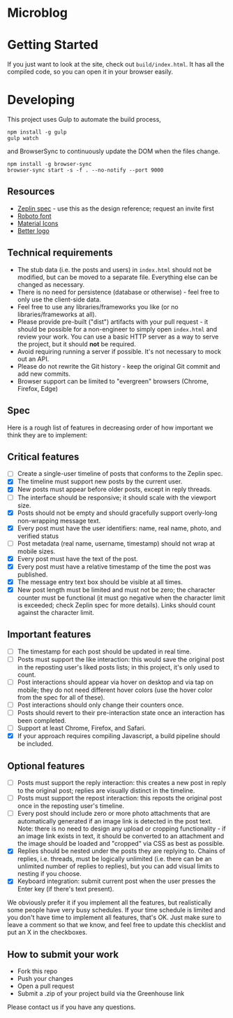 
# Microblog

# Getting Started

If you just want to look at the site, check out `build/index.html`. It has all the compiled code, so you can open it in your browser easily.

# Developing

This project uses Gulp to automate the build process,
```
npm install -g gulp
gulp watch
```

and BrowserSync to continuously update the DOM when the files change.

```
npm install -g browser-sync
browser-sync start -s -f . --no-notify --port 9000
```

## Resources

* [Zeplin spec](https://zpl.io/Tycej) - use this as the design reference; request an invite first
* [Roboto font](https://fonts.google.com/specimen/Roboto)
* [Material Icons](http://google.github.io/material-design-icons/)
* [Better logo](better-icon.svg)

## Technical requirements

* The stub data (i.e. the posts and users) in `index.html` should not be modified, but can be moved to a separate file. Everything else can be changed as necessary.
* There is no need for persistence (database or otherwise) - feel free to only use the client-side data.
* Feel free to use any libraries/frameworks you like (or no libraries/frameworks at all).
* Please provide pre-built ("dist") artifacts with your pull request - it should be possible for a non-engineer to simply open `index.html` and review your work. You can use a basic HTTP server as a way to serve the project, but it should **not** be required.
* Avoid requiring running a server if possible. It's not necessary to mock out an API.
* Please do not rewrite the Git history - keep the original Git commit and add new commits.
* Browser support can be limited to "evergreen" browsers (Chrome, Firefox, Edge)

## Spec

Here is a rough list of features in decreasing order of how important we think they are to implement:

## Critical features

* [ ] Create a single-user timeline of posts that conforms to the Zeplin spec.
* [X] The timeline must support new posts by the current user.
* [X] New posts must appear before older posts, except in reply threads.
* [ ] The interface should be responsive; it should scale with the viewport size.
* [X] Posts should not be empty and should gracefully support overly-long non-wrapping message text.
* [X] Every post must have the user identifiers: name, real name, photo, and verified status
* [ ] Post metadata (real name, username, timestamp) should not wrap at mobile sizes.
* [X] Every post must have the text of the post.
* [X] Every post must have a relative timestamp of the time the post was published.
* [X] The message entry text box should be visible at all times.
* [X] New post length must be limited and must not be zero; the character counter must be functional (it must go negative when the character limit is exceeded; check Zeplin spec for more details). Links should count against the character limit.

## Important features

* [ ] The timestamp for each post should be updated in real time.
* [ ] Posts must support the like interaction: this would save the original post in the reposting user's liked posts lists; in this project, it's only used to count.
* [ ] Post interactions should appear via hover on desktop and via tap on mobile; they do not need different hover colors (use the hover color from the spec for all of these).
* [ ] Post interactions should only change their counters once.
* [ ] Posts should revert to their pre-interaction state once an interaction has been completed.
* [ ] Support at least Chrome, Firefox, and Safari.
* [X] If your approach requires compiling Javascript, a build pipeline should be included.

## Optional features

* [ ] Posts must support the reply interaction: this creates a new post in reply to the original post; replies are visually distinct in the timeline.
* [ ] Posts must support the repost interaction: this reposts the original post once in the reposting user's timeline.
* [ ] Every post should include zero or more photo attachments that are automatically generated if an image link is detected in the post text. Note: there is no need to design any upload or cropping functionality - if an image link exists in text, it should be converted to an attachment and the image should be loaded and "cropped" via CSS as best as possible.
* [X] Replies should be nested under the posts they are replying to. Chains of replies, i.e. threads, must be logically unlimited (i.e. there can be an unlimited number of replies to replies), but you can add visual limits to nesting if you choose.
* [X] Keyboard integration: submit current post when the user presses the Enter key (if there's text present).

We obviously prefer it if you implement all the features, but realistically some people have very busy schedules. If your time schedule is limited and you don't have time to implement all features, that's OK. Just make sure to leave a comment so that we know, and feel free to update this checklist and put an X in the checkboxes.

## How to submit your work

* Fork this repo
* Push your changes
* Open a pull request
* Submit a .zip of your project build via the Greenhouse link

Please contact us if you have any questions.
